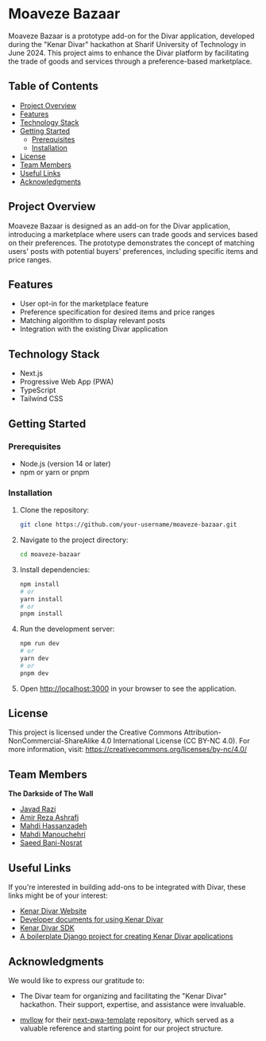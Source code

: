 # Moaveze Bazaar

Moaveze Bazaar is a prototype add-on for the Divar application, developed during the "Kenar Divar" hackathon at Sharif University of Technology in June 2024. This project aims to enhance the Divar platform by facilitating the trade of goods and services through a preference-based marketplace.

## Table of Contents

- [Project Overview](#project-overview)
- [Features](#features)
- [Technology Stack](#technology-stack)
- [Getting Started](#getting-started)
  - [Prerequisites](#prerequisites)
  - [Installation](#installation)
- [License](#license)
- [Team Members](#team-members)
- [Useful Links](#useful-links)
- [Acknowledgments](#acknowledgments)


## Project Overview

Moaveze Bazaar is designed as an add-on for the Divar application, introducing a marketplace where users can trade goods and services based on their preferences. The prototype demonstrates the concept of matching users' posts with potential buyers' preferences, including specific items and price ranges.

## Features

- User opt-in for the marketplace feature
- Preference specification for desired items and price ranges
- Matching algorithm to display relevant posts
- Integration with the existing Divar application

## Technology Stack

- Next.js
- Progressive Web App (PWA)
- TypeScript
- Tailwind CSS

## Getting Started

### Prerequisites

- Node.js (version 14 or later)
- npm or yarn or pnpm

### Installation

1. Clone the repository:

	```bash
	git clone https://github.com/your-username/moaveze-bazaar.git
	```

2. Navigate to the project directory:

   ```bash
   cd moaveze-bazaar
   ```

3. Install dependencies:

   ```bash
   npm install
   # or
   yarn install
   # or
   pnpm install
   ```

4. Run the development server:

   ```bash
   npm run dev
   # or
   yarn dev
   # or
   pnpm dev
   ```

5. Open [http://localhost:3000](http://localhost:3000) in your browser to see the application.

## License

This project is licensed under the Creative Commons Attribution-NonCommercial-ShareAlike 4.0 International License (CC BY-NC 4.0). For more information, visit: https://creativecommons.org/licenses/by-nc/4.0/

## Team Members

**The Darkside of The Wall**

- [Javad Razi](https://github.com/razi)
- [Amir Reza Ashrafi](https://github.com/invok4r)
- [Mahdi Hassanzadeh](https://github.com/hassanzadehmahdi)
- [Mahdi Manouchehri](https://github.com/mahdimanouchehri)
- [Saeed Bani-Nosrat](https://github.com/saeedbaninosrat)


## Useful Links

If you're interested in building add-ons to be integrated with Divar, these links might be of your interest:

- [Kenar Divar Website](https://divar.ir/kenar)
- [Developer documents for using Kenar Divar](https://github.com/divar-ir/kenar-docs)
- [Kenar Divar SDK](https://github.com/divar-ir/kenar-api)
- [A boilerplate Django project for creating Kenar Divar applications](https://github.com/divar-ir/kenar-boilerplate)

## Acknowledgments

We would like to express our gratitude to:

- The Divar team for organizing and facilitating the "Kenar Divar" hackathon. Their support, expertise, and assistance were invaluable.

- [mvllow](https://github.com/mvllow) for their [next-pwa-template](https://github.com/mvllow/next-pwa-template) repository, which served as a valuable reference and starting point for our project structure.

